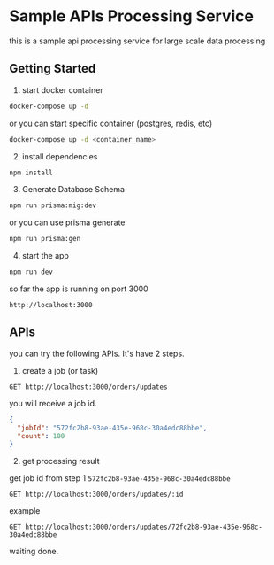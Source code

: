 # Sample APIs Processing Service

this is a sample api processing service for large scale data processing

## Getting Started

1. start docker container

```bash
docker-compose up -d
```

or you can start specific container (postgres, redis, etc)

```bash
docker-compose up -d <container_name>
```

2. install dependencies

```bash
npm install
```

3. Generate Database Schema

```bash
npm run prisma:mig:dev
```

or you can use prisma generate

```bash
npm run prisma:gen
```

4. start the app

```bash
npm run dev
```

so far the app is running on port 3000

```text
http://localhost:3000
```

## APIs

you can try the following APIs. It's have 2 steps.

1. create a job (or task)

```text
GET http://localhost:3000/orders/updates
```

you will receive a job id.

```json
{
  "jobId": "572fc2b8-93ae-435e-968c-30a4edc88bbe",
  "count": 100
}
```

2. get processing result

get job id from step 1 `572fc2b8-93ae-435e-968c-30a4edc88bbe`

```text
GET http://localhost:3000/orders/updates/:id
```

example

```text
GET http://localhost:3000/orders/updates/72fc2b8-93ae-435e-968c-30a4edc88bbe
```

waiting done.
